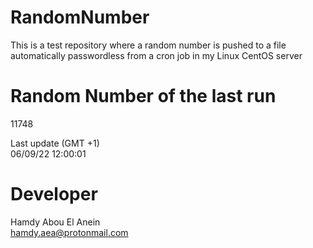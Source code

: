 # RandomNumber    
This is a test repository where a random number is pushed to a file automatically passwordless from a cron job in my Linux CentOS server    
# Random Number of the last run   
11748
      
Last update (GMT +1)    
06/09/22 12:00:01
# Developer    
Hamdy Abou El Anein   
hamdy.aea@protonmail.com
